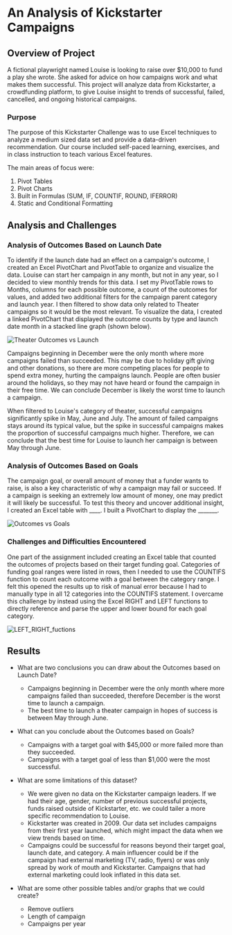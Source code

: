 # An Analysis of Kickstarter Campaigns

## Overview of Project
A fictional playwright named Louise is looking to raise over $10,000 to fund a play she wrote. She asked for advice on how campaigns work and what makes them successful. This project will analyze data from Kickstarter, a crowdfunding platform, to give Louise insight to trends of successful, failed, cancelled, and ongoing historical campaigns.

### Purpose
The purpose of this Kickstarter Challenge was to use Excel techniques to analyze a medium sized data set and provide a data-driven recommendation. Our course included self-paced learning, exercises, and in class instruction to teach various Excel features. 

The main areas of focus were: 

1. Pivot Tables
2. Pivot Charts 
3. Built in Formulas (SUM, IF, COUNTIF, ROUND, IFERROR)
4. Static and Conditional Formatting

## Analysis and Challenges


### Analysis of Outcomes Based on Launch Date
To identify if the launch date had an effect on a campaign's outcome, I created an Excel PivotChart and PivotTable to organize and visualize the data. Louise can start her campaign in any month, but not in any year, so I decided to view monthly trends for this data. I set my PivotTable rows to Months, columns for each possible outcome, a count of the outcomes for values, and added two additional filters for the campaign parent category and launch year. I then filtered to show data only related to Theater campaigns so it would be the most relevant. To visualize the data, I created a linked PivotChart that displayed the outcome counts by type and launch date month in a stacked line graph (shown below).

![Theater Outcomes vs Launch](../main/resources/Theater_Outcomes_vs_Launch.png)

Campaigns beginning in December were the only month where more campaigns failed than succeeded. This may be due to holiday gift giving and other donations, so there are more competing places for people to spend extra money, hurting the campaigns launch. People are often busier around the holidays, so they may not have heard or found the campaign in their free time. We can conclude December is likely the worst time to launch a campaign. 

When filtered to Louise's category of theater, successful campaigns significantly spike in May, June and July. The amount of failed campaigns stays around its typical value, but the spike in successful campaigns makes the proportion of successful campaigns much higher. Therefore, we can conclude that the best time for Louise to launch her campaign is between May through June. 

### Analysis of Outcomes Based on Goals
The campaign goal, or overall amount of money that a funder wants to raise, is also a key characteristic of why a campaign may fail or succeed. If a campaign is seeking an extremely low amount of money, one may predict it will likely be successful. To test this theory and uncover additional insight, I created an Excel table with ____. I built a PivotChart to display the _______. 

![Outcomes vs Goals](../main/resources/Outcomes_vs_Goals.png)

### Challenges and Difficulties Encountered
One part of the assignment included creating an Excel table that counted the outcomes of projects based on their target funding goal. Categories of funding goal ranges were listed in rows, then I needed to use the COUNTIFS function to count each outcome with a goal between the category range. I felt this opened the results up to risk of manual error because I had to manually type in all 12 categories into the COUNTIFS statement. I overcame this challenge by instead using the Excel RIGHT and LEFT functions to directly reference and parse the upper and lower bound for each goal category. 

![LEFT_RIGHT_fuctions](../main/resources/Excel_LEFT_RIGHT.png)

## Results

- What are two conclusions you can draw about the Outcomes based on Launch Date?
    - Campaigns beginning in December were the only month where more campaigns failed than succeeded, therefore December is the worst time to launch a campaign. 
    - The best time to launch a theater campaign in hopes of success is between May through June.

- What can you conclude about the Outcomes based on Goals?
    - Campaigns with a target goal with $45,000 or more failed more than they succeeded.
    - Campaigns with a target goal of less than $1,000 were the most successful.

- What are some limitations of this dataset?
    
    - We were given no data on the Kickstarter campaign leaders. If we had their age, gender, number of previous successful projects, funds raised outside of Kickstarter, etc. we could tailer a more specific recommendation to Louise.
    - Kickstarter was created in 2009. Our data set includes campaigns from their first year launched, which might impact the data when we view trends based on time.
    - Campaigns could be successful for reasons beyond their target goal, launch date, and category. A main influencer could be if the campaign had external marketing (TV, radio, flyers) or was only spread by work of mouth and Kickstarter. Campaigns that had external marketing could look inflated in this data set. 

- What are some other possible tables and/or graphs that we could create?
    - Remove outliers
    - Length of campaign
    - Campaigns per year

